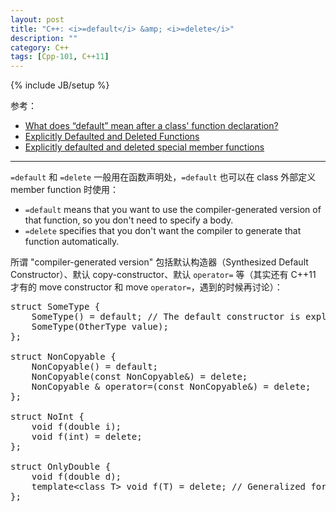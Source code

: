 ```yaml
---
layout: post
title: "C++: <i>=default</i> &amp; <i>=delete</i>"
description: ""
category: C++
tags: [Cpp-101, C++11]
---
```

{% include JB/setup %}

参考：

- [What does “default” mean after a class' function declaration?](http://stackoverflow.com/a/6502854)
- [Explicitly Defaulted and Deleted Functions](https://msdn.microsoft.com/en-us/library/dn457344.aspx)
- [Explicitly defaulted and deleted special member functions](http://en.wikipedia.org/wiki/C%2B%2B11#Explicitly_defaulted_and_deleted_special_member_functions)

-----

`=default` 和 `=delete` 一般用在函数声明处，`=default` 也可以在 class 外部定义 member function 时使用：

- `=default` means that you want to use the compiler-generated version of that function, so you don't need to specify a body.
- `=delete` specifies that you don't want the compiler to generate that function automatically.

所谓 "compiler-generated version" 包括默认构造器（Synthesized Default Constructor）、默认 copy-constructor、默认 `operator=` 等（其实还有 C++11 才有的 move constructor 和 move `operator=`，遇到的时候再讨论）：

<pre class="prettyprint linenums">
struct SomeType {
    SomeType() = default; // The default constructor is explicitly stated.
    SomeType(OtherType value);
};

struct NonCopyable {
    NonCopyable() = default;
    NonCopyable(const NonCopyable&) = delete;
    NonCopyable & operator=(const NonCopyable&) = delete;
};

struct NoInt {
    void f(double i);
    void f(int) = delete;
};

struct OnlyDouble {
    void f(double d);
    template&lt;class T&gt; void f(T) = delete; // Generalized form to disallow calling f() with any type other than double
};
</pre>